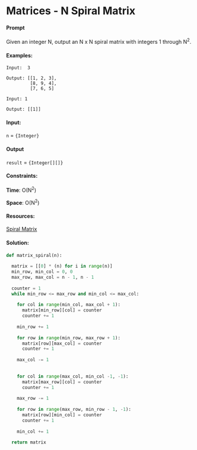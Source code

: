 # Matrices - N Spiral Matrix 

#### Prompt

Given an integer N, output an N x N spiral matrix with integers 1 through N<sup>2</sup>.


#### Examples:

```
Input:  3

Output: [[1, 2, 3],
         [8, 9, 4],
         [7, 6, 5]
 
Input: 1

Output: [[1]]

```


#### Input:
`n` = `{Integer}`

#### Output
`result` = `{Integer[][]}`


#### Constraints:

**Time**: O(N<sup>2</sup>)

**Space**: O(N<sup>2</sup>)


#### Resources:

[Spiral Matrix](!https://leetcode.com/problems/spiral-matrix/solution/)


#### Solution:

```python
def matrix_spiral(n):
  
  matrix = [[0] * (n) for i in range(n)] 
  min_row, min_col = 0, 0
  max_row, max_col = n - 1, n - 1 
  
  counter = 1 
  while min_row <= max_row and min_col <= max_col:
    
    for col in range(min_col, max_col + 1):
      matrix[min_row][col] = counter 
      counter += 1 
    
    min_row += 1 
    
    for row in range(min_row, max_row + 1):
      matrix[row][max_col] = counter 
      counter += 1 
    
    max_col -= 1 
    
    
    for col in range(max_col, min_col -1, -1):
      matrix[max_row][col] = counter 
      counter += 1 
    
    max_row -= 1 
    
    for row in range(max_row, min_row - 1, -1):
      matrix[row][min_col] = counter 
      counter += 1 
    
    min_col += 1 
  
  return matrix
```
